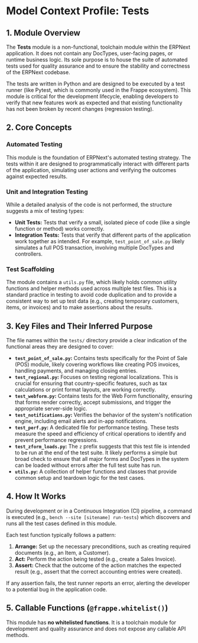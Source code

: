 # Model Context Profile: Tests

## 1. Module Overview

The **Tests** module is a non-functional, toolchain module within the ERPNext application. It does not contain any DocTypes, user-facing pages, or runtime business logic. Its sole purpose is to house the suite of automated tests used for quality assurance and to ensure the stability and correctness of the ERPNext codebase.

The tests are written in Python and are designed to be executed by a test runner (like Pytest, which is commonly used in the Frappe ecosystem). This module is critical for the development lifecycle, enabling developers to verify that new features work as expected and that existing functionality has not been broken by recent changes (regression testing).

## 2. Core Concepts

### Automated Testing

This module is the foundation of ERPNext's automated testing strategy. The tests within it are designed to programmatically interact with different parts of the application, simulating user actions and verifying the outcomes against expected results.

### Unit and Integration Testing

While a detailed analysis of the code is not performed, the structure suggests a mix of testing types:
-   **Unit Tests:** Tests that verify a small, isolated piece of code (like a single function or method) works correctly.
-   **Integration Tests:** Tests that verify that different parts of the application work together as intended. For example, `test_point_of_sale.py` likely simulates a full POS transaction, involving multiple DocTypes and controllers.

### Test Scaffolding

The module contains a `utils.py` file, which likely holds common utility functions and helper methods used across multiple test files. This is a standard practice in testing to avoid code duplication and to provide a consistent way to set up test data (e.g., creating temporary customers, items, or invoices) and to make assertions about the results.

## 3. Key Files and Their Inferred Purpose

The file names within the `tests/` directory provide a clear indication of the functional areas they are designed to cover:

-   **`test_point_of_sale.py`:** Contains tests specifically for the Point of Sale (POS) module, likely covering workflows like creating POS invoices, handling payments, and managing closing entries.
-   **`test_regional.py`:** Focuses on testing regional localizations. This is crucial for ensuring that country-specific features, such as tax calculations or print format layouts, are working correctly.
-   **`test_webform.py`:** Contains tests for the Web Form functionality, ensuring that forms render correctly, accept submissions, and trigger the appropriate server-side logic.
-   **`test_notifications.py`:** Verifies the behavior of the system's notification engine, including email alerts and in-app notifications.
-   **`test_perf.py`:** A dedicated file for performance testing. These tests measure the speed and efficiency of critical operations to identify and prevent performance regressions.
-   **`test_zform_loads.py`:** The `z` prefix suggests that this test file is intended to be run at the end of the test suite. It likely performs a simple but broad check to ensure that all major forms and DocTypes in the system can be loaded without errors after the full test suite has run.
-   **`utils.py`:** A collection of helper functions and classes that provide common setup and teardown logic for the test cases.

## 4. How It Works

During development or in a Continuous Integration (CI) pipeline, a command is executed (e.g., `bench --site [sitename] run-tests`) which discovers and runs all the test cases defined in this module.

Each test function typically follows a pattern:
1.  **Arrange:** Set up the necessary preconditions, such as creating required documents (e.g., an Item, a Customer).
2.  **Act:** Perform the action being tested (e.g., create a Sales Invoice).
3.  **Assert:** Check that the outcome of the action matches the expected result (e.g., assert that the correct accounting entries were created).

If any assertion fails, the test runner reports an error, alerting the developer to a potential bug in the application code.

## 5. Callable Functions (`@frappe.whitelist()`)

This module has **no whitelisted functions**. It is a toolchain module for development and quality assurance and does not expose any callable API methods.